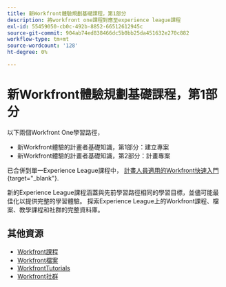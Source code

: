 ```yaml
---
title: 新Workfront體驗規劃基礎課程，第1部分
description: 將workfront one課程對應至experience league課程
exl-id: 55459050-cb0c-492b-8852-66512612945c
source-git-commit: 904ab74ed838466dc5b0bb25da451632e270c882
workflow-type: tm+mt
source-wordcount: '128'
ht-degree: 0%

---
```


# 新Workfront體驗規劃基礎課程，第1部分

以下兩個Workfront One學習路徑，

* 新Workfront體驗的計畫者基礎知識，第1部分：建立專案
* 新Workfront體驗的計畫者基礎知識，第2部分：計畫專案

已合併到單一Experience League課程中， [計畫人員適用的Workfront快速入門](https://experienceleague.adobe.com/?recommended=Workfront-U-1-2022.1.planners){target="_blank"}.

新的Experience League課程涵蓋與先前學習路徑相同的學習目標，並儘可能最佳化以提供完整的學習體驗。  探索Experience League上的Workfront課程、檔案、教學課程和社群的完整資料庫。

## 其他資源

* [Workfront課程](https://experienceleague.adobe.com/?lang=en&amp;Solution=Workfront#courses)
* [Workfront檔案](https://experienceleague.adobe.com/docs/workfront.html)
* [WorkfrontTutorials](https://experienceleague.adobe.com/docs/workfront-learn/tutorials-workfront/home.html)
* [Workfront社群](https://experienceleaguecommunities.adobe.com/t5/workfront/ct-p/workfront)
